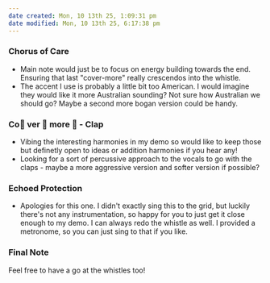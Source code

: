 ```yaml
---
date created: Mon, 10 13th 25, 1:09:31 pm
date modified: Mon, 10 13th 25, 6:17:38 pm
---
```

### Chorus of Care

-  Main note would just be to focus on energy building towards the end. Ensuring that last "cover-more" really crescendos into the whistle.
-  The accent I use is probably a little bit too American. I would imagine they would like it more Australian sounding? Not sure how Australian we should go? Maybe a second more bogan version could be handy.

### Co👏 ver 👏 more 👏 - Clap

- Vibing the interesting harmonies in my demo so would like to keep those but definetly open to ideas or addition harmonies if you hear any!
- Looking for a sort of percussive approach to the vocals to go with the claps - maybe a more aggressive version and softer version if possible?
### Echoed Protection

-  Apologies for this one. I didn't exactly sing this to the grid, but luckily there's not any instrumentation, so happy for you to just get it close enough to my demo. I can always redo the whistle as well.  I provided a metronome, so you can just sing to that if you like.

### Final Note

Feel free to have a go at the whistles too!
